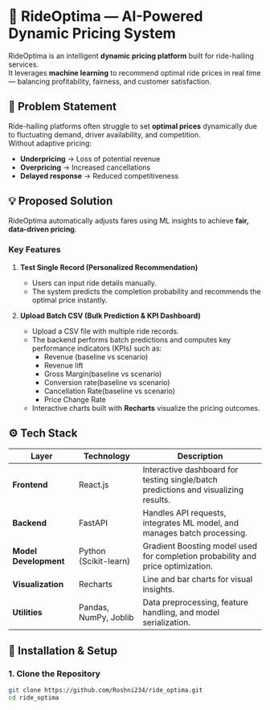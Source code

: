 # 🚗 RideOptima — AI-Powered Dynamic Pricing System

RideOptima is an intelligent **dynamic pricing platform** built for ride-hailing services.  
It leverages **machine learning** to recommend optimal ride prices in real time — balancing profitability, fairness, and customer satisfaction.

## 🧩 Problem Statement

Ride-hailing platforms often struggle to set **optimal prices** dynamically due to fluctuating demand, driver availability, and competition.  
Without adaptive pricing:

- **Underpricing** → Loss of potential revenue  
- **Overpricing** → Increased cancellations  
- **Delayed response** → Reduced competitiveness  

## 💡 Proposed Solution

RideOptima automatically adjusts fares using ML insights to achieve **fair, data-driven pricing**.

### Key Features
1. **Test Single Record (Personalized Recommendation)**  
   - Users can input ride details manually.  
   - The system predicts the completion probability and recommends the optimal price instantly.

2. **Upload Batch CSV (Bulk Prediction & KPI Dashboard)**  
   - Upload a CSV file with multiple ride records.  
   - The backend performs batch predictions and computes key performance indicators (KPIs) such as:
     - Revenue (baseline vs scenario)
     - Revenue lift
     - Gross Margin(baseline vs scenario)
     - Conversion rate(baseline vs scenario)
     - Cancellation Rate(baseline vs scenario)
     - Price Change Rate  
   - Interactive charts built with **Recharts** visualize the pricing outcomes.

## ⚙️ Tech Stack

| Layer | Technology | Description |
|-------|-------------|-------------|
| **Frontend** | React.js | Interactive dashboard for testing single/batch predictions and visualizing results. |
| **Backend** | FastAPI | Handles API requests, integrates ML model, and manages batch processing. |
| **Model Development** | Python (Scikit-learn) | Gradient Boosting model used for completion probability and price optimization. |
| **Visualization** | Recharts | Line and bar charts for visual insights. |
| **Utilities** | Pandas, NumPy, Joblib | Data preprocessing, feature handling, and model serialization. |


## 🧰 Installation & Setup

### 1. Clone the Repository
```bash
git clone https://github.com/Roshni234/ride_optima.git
cd ride_optima
